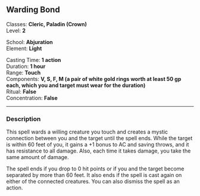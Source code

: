 ## Warding Bond

Classes: **Cleric, Paladin (Crown)**  
Level: **2**  

School: **Abjuration**  
Element: **Light**  

Casting Time: **1 action**  
Duration: **1 hour**  
Range: **Touch**  
Components: **V, S, F, M (a pair of white gold rings worth at least 50 gp each, which you and target must wear for the duration)**  
Ritual: **False**  
Concentration: **False**  

------

### Description

This spell wards a willing creature you touch and creates a mystic connection between you and the target until the spell ends. While the target is within 60 feet of you, it gains a +1 bonus to AC and saving throws, and it has resistance to all damage. Also, each time it takes damage, you take the same amount of damage.

The spell ends if you drop to 0 hit points or if you and the target become separated by more than 60 feet. It also ends if the spell is cast again on either of the connected creatures. You can also dismiss the spell as an action.